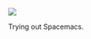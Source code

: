 ![](https://db-feed.s3.amazonaws.com/legacy/shot-2020-12-17_18-14-18-1608247017.png)

Trying out Spacemacs.
